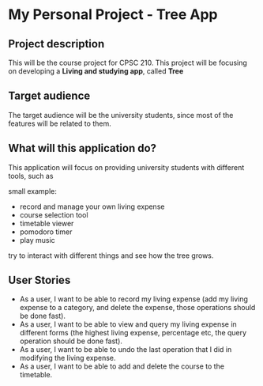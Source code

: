 # My Personal Project - Tree App

## Project description

This will be the course project for CPSC 210. This project will be focusing on developing a **Living and studying app**, called **Tree**

## Target audience

The target audience will be the university students, since most of the features will be related to them.

## What will this application do? 

This application will focus on providing university students with different tools, such as

small example:
- record and manage your own living expense
- course selection tool
- timetable viewer
- pomodoro timer
- play music

try to interact with different things and see how the tree grows. 

## User Stories

- As a user, I want to be able to record my living expense (add my living expense to a category, and delete the expense, those operations should be done fast).
- As a user, I want to be able to view and query my living expense in different forms (the highest living expense, percentage etc, the query operation should be done fast).
- As a user, I want to be able to undo the last operation that I did in modifying the living expense.
- As a user, I want to be able to add and delete the course to the timetable.  